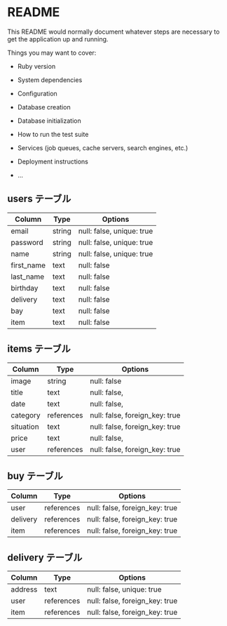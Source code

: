 # README

This README would normally document whatever steps are necessary to get the
application up and running.

Things you may want to cover:

* Ruby version

* System dependencies

* Configuration

* Database creation

* Database initialization

* How to run the test suite

* Services (job queues, cache servers, search engines, etc.)

* Deployment instructions

* ...

## users テーブル

| Column      | Type   | Options                   |
| ----------- | ------ | ------------------------  |
| email       | string | null: false, unique: true |
| password    | string | null: false, unique: true |
| name        | string | null: false, unique: true |
| first_name  | text   | null: false               |
| last_name   | text   | null: false               |
| birthday    | text   | null: false               |
| delivery    | text   | null: false               |
| bay         | text   | null: false               |
| item        | text   | null: false               |

## items テーブル

| Column     | Type       | Options                        |
| -------    | ---------- | ------------------------------ |
| image      | string     | null: false                    |
| title      | text       | null: false,                   |
| date       | text       | null: false,                   |
| category   | references | null: false, foreign_key: true |
| situation  | text       | null: false, foreign_key: true |
| price      | text       | null: false,                   |
| user       | references | null: false, foreign_key: true |

## buy テーブル

| Column    | Type       | Options                        |
| --------- | ---------- | ------------------------------ |
| user      | references | null: false, foreign_key: true |
| delivery  | references | null: false, foreign_key: true |
| item      | references | null: false, foreign_key: true |

## delivery テーブル

| Column    | Type       | Options                        |
| --------- | ---------- | ------------------------------ |
| address   | text       | null: false, unique: true      |
| user      | references | null: false, foreign_key: true |
| item      | references | null: false, foreign_key: true |
